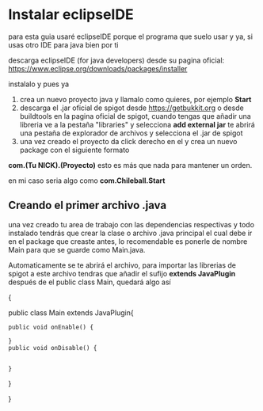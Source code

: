 
# Instalar eclipseIDE

para esta guia usaré eclipseIDE porque el programa que suelo usar y ya, si usas otro IDE para java bien por ti


descarga eclipseIDE (for java developers) desde su pagina oficial:
https://www.eclipse.org/downloads/packages/installer

instalalo y pues ya

1. crea un nuevo proyecto java y llamalo como quieres, por ejemplo **Start**
2. descarga el .jar oficial de spigot desde https://getbukkit.org o desde buildtools en la pagina oficial de spigot, cuando tengas que añadir una libreria ve a la pestaña "libraries" y selecciona **add external jar** te abrirá una pestaña de explorador de archivos y selecciona el .jar de spigot
3. una vez creado el proyecto da click derecho en el y crea un nuevo package con el siguiente formato

**com.(Tu NICK).(Proyecto)** esto es más que nada para mantener un orden.

en mi caso seria algo como **com.Chileball.Start**


## Creando el primer archivo .java

una vez creado tu area de trabajo con las dependencias respectivas y todo instalado tendrás que crear la clase o archivo .java principal el cual debe ir en el package que creaste antes, lo recomendable es ponerle de nombre Main para que se guarde como Main.java.

Automaticamente se te abrirá el archivo, para importar las librerias de spigot a este archivo tendras que añadir el sufijo **extends JavaPlugin** después de el public class Main, quedará algo así

{

public class Main extends JavaPlugin{
	
	public void onEnable() {
		
	}
	public void onDisable() {
		
		
	}
	
	
	
}

}

